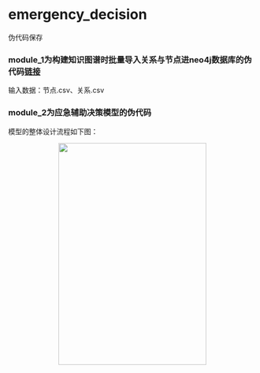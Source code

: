 emergency_decision
=======
伪代码保存

### module_1为构建知识图谱时批量导入关系与节点进neo4j数据库的伪代码[链接](https://github.com/loyalty-fox/emergency_decision/blob/main/module_1.py)
输入数据：节点.csv、关系.csv

### module_2为应急辅助决策模型的伪代码
模型的整体设计流程如下图：<br>
<div align=center><img src="https://github.com/loyalty-fox/emergency_decision/assets/56210508/0f813d24-5f48-427d-a8e0-7ee725d3ffcf" width="300" height="450" /></div>
